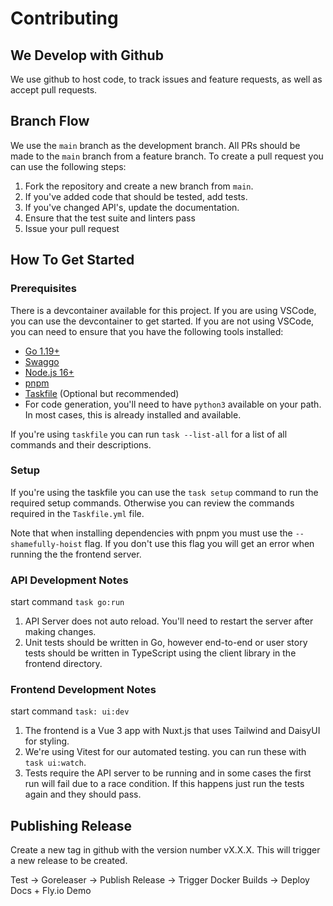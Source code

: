 # Contributing

## We Develop with Github

We use github to host code, to track issues and feature requests, as well as accept pull requests.

## Branch Flow

We use the `main` branch as the development branch. All PRs should be made to the `main` branch from a feature branch. To create a pull request you can use the following steps:

1. Fork the repository and create a new branch from `main`.
2. If you've added code that should be tested, add tests.
3. If you've changed API's, update the documentation.
4. Ensure that the test suite and linters pass
5. Issue your pull request

## How To Get Started

### Prerequisites

There is a devcontainer available for this project. If you are using VSCode, you can use the devcontainer to get started. If you are not using VSCode, you can need to ensure that you have the following tools installed:

- [Go 1.19+](https://golang.org/doc/install)
- [Swaggo](https://github.com/swaggo/swag)
- [Node.js 16+](https://nodejs.org/en/download/)
- [pnpm](https://pnpm.io/installation)
- [Taskfile](https://taskfile.dev/#/installation) (Optional but recommended)
- For code generation, you'll need to have `python3` available on your path. In most cases, this is already installed and available.

If you're using `taskfile` you can run `task --list-all` for a list of all commands and their descriptions.

### Setup

If you're using the taskfile you can use the `task setup` command to run the required setup commands. Otherwise you can review the commands required in the `Taskfile.yml` file.

Note that when installing dependencies with pnpm you must use the `--shamefully-hoist` flag. If you don't use this flag you will get an error when running the the frontend server.

### API Development Notes

start command `task go:run`

1. API Server does not auto reload. You'll need to restart the server after making changes.
2. Unit tests should be written in Go, however end-to-end or user story tests should be written in TypeScript using the client library in the frontend directory.

### Frontend Development Notes

start command `task: ui:dev`

1. The frontend is a Vue 3 app with Nuxt.js that uses Tailwind and DaisyUI for styling.
2. We're using Vitest for our automated testing. you can run these with `task ui:watch`.
3. Tests require the API server to be running and in some cases the first run will fail due to a race condition. If this happens just run the tests again and they should pass.

## Publishing Release

Create a new tag in github with the version number vX.X.X. This will trigger a new release to be created.

Test -> Goreleaser -> Publish Release -> Trigger Docker Builds -> Deploy Docs + Fly.io Demo